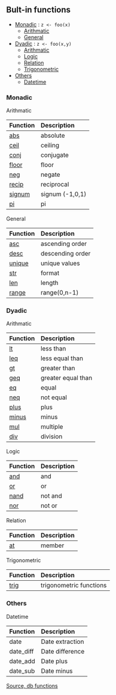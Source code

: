 ## Bult-in functions

- [Monadic](#monadic) : `z <- foo(x)`
  + [Arithmatic](#arithmatic1)
  + [General](#general1)
- [Dyadic](#dyadic) : `z <- foo(x,y)`
  + [Arithmatic](#arithmatic2)
  + [Logic](#logic2)
  + [Relation](#relation2)
  + [Trigonometric](#trig2)
- [Others](#others)
  + [Datetime](#datetime)

### Monadic

<p id="arithmatic1">Arithmatic</p>

| Function                        | Description             |
| :------------------------------ | :---------------------- |
| [abs](builtin/m/abs.md)         | absolute                |
| [ceil](builtin/m/ceil.md)       | ceiling                 |
| [conj](builtin/m/conj.md)       | conjugate               |
| [floor](builtin/m/floor.md)     | floor                   |
| [neg](builtin/m/neg.md)         | negate                  |
| [recip](builtin/m/neg.md)       | reciprocal              |
| [signum](builtin/m/signum.md)   | signum (-1,0,1)         |
| [pi](builtin/m/pi.md)           | pi                      |


<p id="general1">General</p>

| Function                        | Description             |
| :------------------------------ | :---------------------- |
| [asc](builtin/m/asc.md)         | ascending order         |
| [desc](builtin/m/desc.md)       | descending order        |
| [unique](builtin/m/unique.md)   | unique values           |
| [str](builtin/m/str.md)         | format                  |
| [len](builtin/m/len.md)         | length                  |
| [range](builtin/m/range.md)     | range(0,n-1)            |

### Dyadic

<p id="arithmatic2">Arithmatic</p>

| Function                        | Description             |
| :------------------------------ | :---------------------- |
| [lt](builtin/d/lt.md)           | less than               |
| [leq](builtin/d/leq.md)         | less equal than         |
| [gt](builtin/d/gt.md)           | greater than            |
| [geq](builtin/d/geq.md)         | greater equal than      |
| [eq](builtin/d/eq.md)           | equal                   |
| [neq](builtin/d/neq.md)         | not equal               |
| [plus](builtin/d/plus.md)       | plus                    |
| [minus](builtin/d/minus.md)     | minus                   |
| [mul](builtin/d/mul.md)         | multiple                |
| [div](builtin/d/div.md)         | division                |

<p id="logic2">Logic</p>

| Function                        | Description             |
| :------------------------------ | :---------------------- |
| [and](builtin/d/and.md)         | and                     |
| [or](builtin/d/or.md)           | or                      |
| [nand](builtin/d/nand.md)       | not and                 |
| [nor](builtin/d/nor.md)         | not or                  |

<p id="relation2">Relation</p>

| Function                        | Description             |
| :------------------------------ | :---------------------- |
| [at](builtin/d/at.md)           | member                  |

<p id="trig2">Trigonometric</p>

| Function                        | Description             |
| :------------------------------ | :---------------------- |
| [trig](builtin/d/trig.md)       | trigonometric functions |

### Others

<p id="datetime">Datetime</p>

| Function                        | Description             |
| :------------------------------ | :---------------------- |
| date                            | Date extraction         |
| date_diff                       | Date difference         |
| date_add                        | Date plus               |
| date_sub                        | Date minus              |

[Source, db functions](https://www.w3schools.com/sql/sql_ref_mysql.asp)
